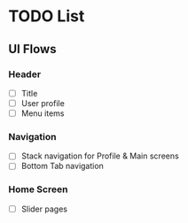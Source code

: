 # TODO List

## UI Flows

### Header

- [ ] Title
- [ ] User profile
- [ ] Menu items

### Navigation

- [ ] Stack navigation for Profile & Main screens
- [ ] Bottom Tab navigation

### Home Screen

- [ ] Slider pages
